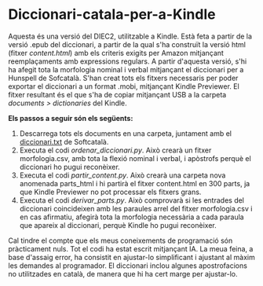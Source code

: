 # Diccionari-catala-per-a-Kindle
Aquesta és una versió del DIEC2, utilitzable a Kindle. Està feta a partir de la versió .epub del diccionari, a partir de la qual s'ha construït la versió html (fitxer _content.html_) amb els criteris exigits per Amazon mitjançant reemplaçaments amb expressions regulars. A partir d'aquesta versió, s'hi ha afegit tota la morfologia nominal i verbal mitjançant el diccionari per a Hunspell de Sofcatalà. S'han creat tots els fitxers necessaris per poder exportar el diccionari a un format .mobi, mitjançant Kindle Previewer. El fitxer resultant és el que s'ha de copiar mitjançant USB a la carpeta _documents > dictionaries_ del Kindle.

**Els passos a seguir són els següents:**  
1) Descarrega tots els documents en una carpeta, juntament amb el [diccionari.txt](https://github.com/Softcatala/catalan-dict-tools/blob/master/resultats/lt/diccionari.txt) de Softcatalà.  
2) Executa el codi _ordenar_diccionari.py_. Això crearà un fitxer morfologia.csv, amb tota la flexió nominal i verbal, i apòstrofs perquè el diccionari ho pugui reconèixer.
3) Executa el codi _partir_content.py_. Això crearà una carpeta nova anomenada parts_html i hi partirà el fitxer content.html en 300 parts, ja que Kindle Previewer no pot processar els fitxers grans.
4) Executa el codi _derivar_parts.py_. Això comprovarà si les entrades del diccionari coincideixen amb les paraules arrel del fitxer morfologia.csv i en cas afirmatiu, afegirà tota la morfologia necessària a cada paraula que apareix al diccionari, perquè Kindle ho pugui reconèixer.

Cal tindre el compte que els meus coneixements de programació són pràcticament nuls. Tot el codi ha estat escrit mitjançant IA. La meua feina, a base d'assaig error, ha consistit en ajustar-lo simplificant i ajustant al màxim les demandes al programador. El diccionari inclou algunes apostrofacions no utilitzades en català, de manera que hi ha cert marge per ajustar-lo.
